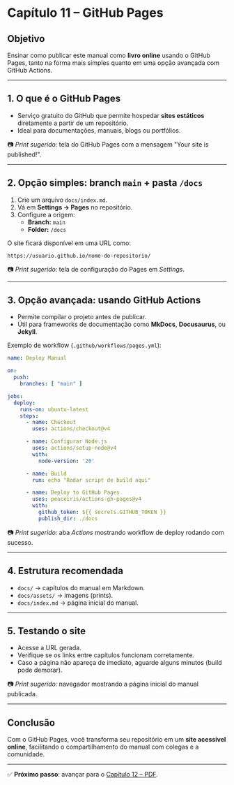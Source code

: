 # Capítulo 11 – GitHub Pages

## Objetivo
Ensinar como publicar este manual como **livro online** usando o GitHub Pages, tanto na forma mais simples quanto em uma opção avançada com GitHub Actions.

---

## 1. O que é o GitHub Pages
- Serviço gratuito do GitHub que permite hospedar **sites estáticos** diretamente a partir de um repositório.  
- Ideal para documentações, manuais, blogs ou portfólios.  

📷 *Print sugerido:* tela do GitHub Pages com a mensagem "Your site is published!".  

---

## 2. Opção simples: branch `main` + pasta `/docs`
1. Crie um arquivo `docs/index.md`.  
2. Vá em **Settings → Pages** no repositório.  
3. Configure a origem:  
   - **Branch:** `main`  
   - **Folder:** `/docs`  

O site ficará disponível em uma URL como:
```
https://usuario.github.io/nome-do-repositorio/
```

📷 *Print sugerido:* tela de configuração do Pages em *Settings*.  

---

## 3. Opção avançada: usando GitHub Actions
- Permite compilar o projeto antes de publicar.  
- Útil para frameworks de documentação como **MkDocs**, **Docusaurus**, ou **Jekyll**.  

Exemplo de workflow (`.github/workflows/pages.yml`):
```yaml
name: Deploy Manual

on:
  push:
    branches: [ "main" ]

jobs:
  deploy:
    runs-on: ubuntu-latest
    steps:
      - name: Checkout
        uses: actions/checkout@v4

      - name: Configurar Node.js
        uses: actions/setup-node@v4
        with:
          node-version: '20'

      - name: Build
        run: echo "Rodar script de build aqui"

      - name: Deploy to GitHub Pages
        uses: peaceiris/actions-gh-pages@v4
        with:
          github_token: ${{ secrets.GITHUB_TOKEN }}
          publish_dir: ./docs
```

📷 *Print sugerido:* aba *Actions* mostrando workflow de deploy rodando com sucesso.  

---

## 4. Estrutura recomendada
- `docs/` → capítulos do manual em Markdown.  
- `docs/assets/` → imagens (prints).  
- `docs/index.md` → página inicial do manual.  

---

## 5. Testando o site
- Acesse a URL gerada.  
- Verifique se os links entre capítulos funcionam corretamente.  
- Caso a página não apareça de imediato, aguarde alguns minutos (build pode demorar).  

📷 *Print sugerido:* navegador mostrando a página inicial do manual publicada.  

---

## Conclusão
Com o GitHub Pages, você transforma seu repositório em um **site acessível online**, facilitando o compartilhamento do manual com colegas e a comunidade.  

---

✅ **Próximo passo**: avançar para o [Capítulo 12 – PDF](./12-pdf.md).

